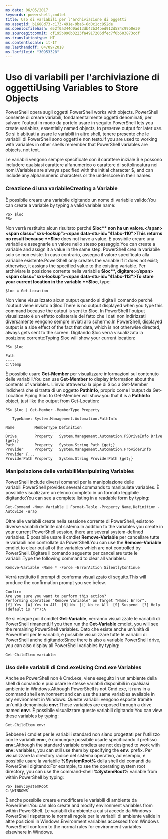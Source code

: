 ```yaml
---
ms.date: 06/05/2017
keywords: powershell,cmdlet
title: Uso di variabili per l'archiviazione di oggetti
ms.assetid: b1688d73-c173-491e-9ba6-6d0c1cc852de
ms.openlocfilehash: e52f0a344d0ad13db42b34bed912d584c99b0e30
ms.sourcegitcommit: cf195b090b3223fa4917206dfec7f0b603873cdf
ms.translationtype: HT
ms.contentlocale: it-IT
ms.lasthandoff: 04/09/2018
ms.locfileid: "30953328"
---
```

# <a name="using-variables-to-store-objects"></a><span data-ttu-id="41abc-103">Uso di variabili per l'archiviazione di oggetti</span><span class="sxs-lookup"><span data-stu-id="41abc-103">Using Variables to Store Objects</span></span>
<span data-ttu-id="41abc-104">PowerShell opera sugli oggetti.</span><span class="sxs-lookup"><span data-stu-id="41abc-104">PowerShell works with objects.</span></span> <span data-ttu-id="41abc-105">PowerShell consente di creare variabili, fondamentalmente oggetti denominati, per salvare l'output in modo da portelo usare in seguito.</span><span class="sxs-lookup"><span data-stu-id="41abc-105">PowerShell lets you create variables, essentially named objects, to preserve output for later use.</span></span> <span data-ttu-id="41abc-106">Se si è abituati a usare le variabili in altre shell, tenere presente che le variabili di PowerShell sono oggetti e non testo.</span><span class="sxs-lookup"><span data-stu-id="41abc-106">If you are used to working with variables in other shells remember that PowerShell variables are objects, not text.</span></span>

<span data-ttu-id="41abc-107">Le variabili vengono sempre specificate con il carattere iniziale $ e possono includere qualsiasi carattere alfanumerico o carattere di sottolineatura nei nomi.</span><span class="sxs-lookup"><span data-stu-id="41abc-107">Variables are always specified with the initial character $, and can include any alphanumeric characters or the underscore in their names.</span></span>

### <a name="creating-a-variable"></a><span data-ttu-id="41abc-108">Creazione di una variabile</span><span class="sxs-lookup"><span data-stu-id="41abc-108">Creating a Variable</span></span>
<span data-ttu-id="41abc-109">È possibile creare una variabile digitando un nome di variabile valido:</span><span class="sxs-lookup"><span data-stu-id="41abc-109">You can create a variable by typing a valid variable name:</span></span>

```
PS> $loc
PS>
```

<span data-ttu-id="41abc-110">Non verrà restituito alcun risultato perché **$loc** non ha un valore.</span><span class="sxs-lookup"><span data-stu-id="41abc-110">This returns no result because **$loc** does not have a value.</span></span> <span data-ttu-id="41abc-111">È possibile creare una variabile e assegnarle un valore nello stesso passaggio.</span><span class="sxs-lookup"><span data-stu-id="41abc-111">You can create a variable and assign it a value in the same step.</span></span> <span data-ttu-id="41abc-112">PowerShell crea la variabile solo se non esiste. In caso contrario, assegna il valore specificato alla variabile esistente.</span><span class="sxs-lookup"><span data-stu-id="41abc-112">PowerShell only creates the variable if it does not exist; otherwise, it assigns the specified value to the existing variable.</span></span> <span data-ttu-id="41abc-113">Per archiviare la posizione corrente nella variabile **$loc**, digitare:</span><span class="sxs-lookup"><span data-stu-id="41abc-113">To store your current location in the variable **$loc**, type:</span></span>

```
$loc = Get-Location
```

<span data-ttu-id="41abc-114">Non viene visualizzato alcun output quando si digita il comando perché l'output viene inviato a $loc.</span><span class="sxs-lookup"><span data-stu-id="41abc-114">There is no output displayed when you type this command because the output is sent to $loc.</span></span> <span data-ttu-id="41abc-115">In PowerShell l'output visualizzato è un effetto collaterale del fatto che i dati non indirizzati diversamente vengono sempre inviati allo schermo.</span><span class="sxs-lookup"><span data-stu-id="41abc-115">In PowerShell, displayed output is a side effect of the fact that data, which is not otherwise directed, always gets sent to the screen.</span></span> <span data-ttu-id="41abc-116">Digitando $loc verrà visualizzata la posizione corrente:</span><span class="sxs-lookup"><span data-stu-id="41abc-116">Typing $loc will show your current location:</span></span>

```
PS> $loc

Path
----
C:\temp
```

<span data-ttu-id="41abc-117">È possibile usare **Get-Member** per visualizzare informazioni sul contenuto delle variabili.</span><span class="sxs-lookup"><span data-stu-id="41abc-117">You can use **Get-Member** to display information about the contents of variables.</span></span> <span data-ttu-id="41abc-118">L'invio attraverso la pipe di $loc a Get-Member indicherà che si tratta di un oggetto **PathInfo**, proprio come l'output da Get-Location:</span><span class="sxs-lookup"><span data-stu-id="41abc-118">Piping $loc to Get-Member will show you that it is a **PathInfo** object, just like the output from Get-Location:</span></span>

```
PS> $loc | Get-Member -MemberType Property

   TypeName: System.Management.Automation.PathInfo

Name         MemberType Definition
----         ---------- ----------
Drive        Property   System.Management.Automation.PSDriveInfo Drive {get;}
Path         Property   System.String Path {get;}
Provider     Property   System.Management.Automation.ProviderInfo Provider {...
ProviderPath Property   System.String ProviderPath {get;}
```

### <a name="manipulating-variables"></a><span data-ttu-id="41abc-119">Manipolazione delle variabili</span><span class="sxs-lookup"><span data-stu-id="41abc-119">Manipulating Variables</span></span>
<span data-ttu-id="41abc-120">PowerShell include diversi comandi per la manipolazione delle variabili.</span><span class="sxs-lookup"><span data-stu-id="41abc-120">PowerShell provides several commands to manipulate variables.</span></span> <span data-ttu-id="41abc-121">È possibile visualizzare un elenco completo in un formato leggibile digitando:</span><span class="sxs-lookup"><span data-stu-id="41abc-121">You can see a complete listing in a readable form by typing:</span></span>

```
Get-Command -Noun Variable | Format-Table -Property Name,Definition -AutoSize -Wrap
```

<span data-ttu-id="41abc-122">Oltre alle variabili create nella sessione corrente di PowerShell, esistono diverse variabili definite dal sistema.</span><span class="sxs-lookup"><span data-stu-id="41abc-122">In addition to the variables you create in your current PowerShell session, there are several system-defined variables.</span></span> <span data-ttu-id="41abc-123">È possibile usare il cmdlet **Remove-Variable** per cancellare tutte le variabili non controllate da PowerShell.</span><span class="sxs-lookup"><span data-stu-id="41abc-123">You can use the **Remove-Variable** cmdlet to clear out all of the variables which are not controlled by PowerShell.</span></span> <span data-ttu-id="41abc-124">Digitare il comando seguente per cancellare tutte le variabili:</span><span class="sxs-lookup"><span data-stu-id="41abc-124">Type the following command to clear all variables:</span></span>

```
Remove-Variable -Name * -Force -ErrorAction SilentlyContinue
```

<span data-ttu-id="41abc-125">Verrà restituito il prompt di conferma visualizzato di seguito.</span><span class="sxs-lookup"><span data-stu-id="41abc-125">This will produce the confirmation prompt you see below.</span></span>

```
Confirm
Are you sure you want to perform this action?
Performing operation "Remove Variable" on Target "Name: Error".
[Y] Yes  [A] Yes to All  [N] No  [L] No to All  [S] Suspend  [?] Help
(default is "Y"):A
```

<span data-ttu-id="41abc-126">Se si esegue poi il cmdlet **Get-Variable**, verranno visualizzate le variabili di PowerShell rimanenti.</span><span class="sxs-lookup"><span data-stu-id="41abc-126">If you then run the **Get-Variable** cmdlet, you will see the remaining PowerShell variables.</span></span> <span data-ttu-id="41abc-127">Dato che esiste anche un'unità di PowerShell per le variabili, è possibile visualizzare tutte le variabili di PowerShell anche digitando:</span><span class="sxs-lookup"><span data-stu-id="41abc-127">Since there is also a variable PowerShell drive, you can also display all PowerShell variables by typing:</span></span>

```
Get-ChildItem variable:
```

### <a name="using-cmdexe-variables"></a><span data-ttu-id="41abc-128">Uso delle variabili di Cmd.exe</span><span class="sxs-lookup"><span data-stu-id="41abc-128">Using Cmd.exe Variables</span></span>
<span data-ttu-id="41abc-129">Anche se PowerShell non è Cmd.exe, viene eseguito in un ambiente della shell di comando e può usare le stesse variabili disponibili in qualsiasi ambiente in Windows.</span><span class="sxs-lookup"><span data-stu-id="41abc-129">Although PowerShell is not Cmd.exe, it runs in a command shell environment and can use the same variables available in any environment in Windows.</span></span> <span data-ttu-id="41abc-130">Queste variabili vengono esposte tramite un'unità denominata **env:**.</span><span class="sxs-lookup"><span data-stu-id="41abc-130">These variables are exposed through a drive named **env**:.</span></span> <span data-ttu-id="41abc-131">È possibile visualizzare queste variabili digitando:</span><span class="sxs-lookup"><span data-stu-id="41abc-131">You can view these variables by typing:</span></span>

```
Get-ChildItem env:
```

<span data-ttu-id="41abc-132">Sebbene i cmdlet per le variabili standard non siano progettati per l'utilizzo con le variabili **env:**, è comunque possibile usarle specificando il prefisso **env:**.</span><span class="sxs-lookup"><span data-stu-id="41abc-132">Although the standard variable cmdlets are not designed to work with **env:** variables, you can still use them by specifying the **env:** prefix.</span></span> <span data-ttu-id="41abc-133">Per visualizzare la directory radice del sistema operativo, ad esempio, è possibile usare la variabile **%SystemRoot%** della shell dei comandi da PowerShell digitando:</span><span class="sxs-lookup"><span data-stu-id="41abc-133">For example, to see the operating system root directory, you can use the command-shell **%SystemRoot%** variable from within PowerShell by typing:</span></span>

```
PS> $env:SystemRoot
C:\WINDOWS
```

<span data-ttu-id="41abc-134">È anche possibile creare e modificare le variabili di ambiente da PowerShell.</span><span class="sxs-lookup"><span data-stu-id="41abc-134">You can also create and modify environment variables from within PowerShell.</span></span> <span data-ttu-id="41abc-135">Le variabili di ambiente a cui si accede da Windows PowerShell rispettano le normali regole per le variabili di ambiente valide in altre posizioni in Windows.</span><span class="sxs-lookup"><span data-stu-id="41abc-135">Environment variables accessed from Windows PowerShell conform to the normal rules for environment variables elsewhere in Windows.</span></span>